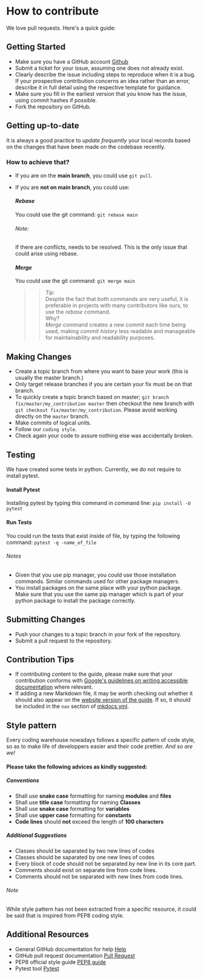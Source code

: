 # How to contribute

We love pull requests. Here's a quick guide:

## Getting Started

- Make sure you have a GitHub account <a href="https://github.com/signup/free/" target="_blank">Github</a>
- Submit a ticket for your issue, assuming one does not already exist.
- Clearly describe the issue including steps to reproduce when it is a bug. If your prospective contribution concerns an idea rather than an error, describe it in full detail using the respective template for guidance.
- Make sure you fill in the earliest version that you know has the issue, using commit hashes if possible.
- Fork the repository on GitHub.

## Getting up-to-date

It is always a good practice to _update frequently_ your local records based on the changes that
have been made on the codebase recently.

### How to achieve that?

- If you are on the **main branch**, you could use `git pull`.
- If you are **not on main branch**, you could use:

  #### _Rebase_

  You could use the git command: `git rebase main`

  ###### _Note:_

  <p>If there are conflicts, needs to be resolved.
  This is the only issue that could arise using rebase.</p>

  #### _Merge_

  You could use the git command: `git merge main`

  > > _*Tip:*_<br>Despite the fact that both commands are very useful, it is preferable in projects with many contributors like ours, to use the _rebase_ command.
  > > <br>Why?<br>
  > > _Merge_ command creates a new commit each time being used, making _*commit history*_ less readable and manageable for maintainability and readability purposes.

## Making Changes

- Create a topic branch from where you want to base your work (this is usually the master branch.)
- Only target release branches if you are certain your fix must be on
  that branch.
- To quickly create a topic branch based on master;
  `git branch fix/master/my_contribution master` then checkout
  the new branch with `git checkout fix/master/my_contribution`.
  Please avoid working directly on the `master` branch.
- Make commits of logical units.
- Follow our `coding style`.
- Check again your code to assure nothing else was accidentally broken.

## Testing

We have created some tests in python. Currently, we do not require to install pytest.

#### Install Pytest
  
  Installing pytest by typing this command in command line: 
  ```pip install -U pytest```

#### Run Tests

You could run the tests that exist inside of file, by typing the following command:
   ```pytest -q -name_of_file```                                


###### Notes
- Given that you use pip manager, you could use those installation commands. Similar commands used for other package managers. 
- You install packages on the same place with your python package. Make sure that you use the same pip manager which is part of your python package to install the package correctly.

## Submitting Changes

- Push your changes to a topic branch in your fork of the repository.
- Submit a pull request to the repository.

## Contribution Tips

- If contributing content to the guide, please make sure that your contribution conforms with [Google's guidelines on writing accessible documentation](https://developers.google.com/style/accessibility) where relevant.
- If adding a new Markdown file, it may be worth checking out whether it should also appear on the [website version of the guide](https://e-panourgia.github.io/cosmos-tour/). If so, it should be included in the `nav` section of [mkdocs.yml](https://github.com/zkotti/cosmos-tour/blob/main/mkdocs/mkdocs.yml).

## Style pattern

Every coding warehouse nowadays follows a specific pattern of code style,
so as to make life of developpers easier and their code prettier. _And so are we!_

#### Please take the following advices as kindly suggested:

##### Conventions

- Shall use **snake case** formatting for naming **modules** and **files**
- Shall use **title case** formatting for naming **Classes**
- Shall use **snake case** formatting for **variables**
- Shall use **upper case** formatting for **constants**
- **Code lines** should **not** exceed the length of **100 characters**

##### Additional Suggestions

- Classes should be saparated by two new lines of codes
- Classes should be saparated by one new lines of codes
- Every block of code should not be separated by new line in its core part.
- Comments should exist on separate line from code lines.
- Comments should not be separated with new lines from code lines.

###### Note

While style pattern has not been extracted from a specific resource,
it could be said that is inspired from PEP8 coding style.

## Additional Resources

- General GitHub documentation for help <a href="https://docs.github.com/en/" target="_blank">Help</a>
- GitHub pull request
  documentation <a href="https://help.github.com/articles/about-pull-requests/" target="_blank">Pull Request</a>
- PEP8 official style guide <a href="https://peps.python.org/pep-0008/" target="_blank">PEP8 guide</a>
- Pytest tool <a href="https://docs.pytest.org/en/7.1.x/" target="_blank">Pytest </a>
